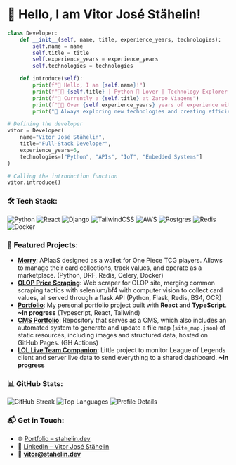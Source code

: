 
# 👋 Hello, I am Vitor José Stähelin!

```python
class Developer:
    def __init__(self, name, title, experience_years, technologies):
        self.name = name
        self.title = title
        self.experience_years = experience_years
        self.technologies = technologies

    def introduce(self):
        print(f"👋 Hello, I am {self.name}!")
        print(f"🧑‍💻 {self.title} | Python 🐍 Lover | Technology Explorer 💡")
        print(f"💼 Currently a {self.title} at Zarpo Viagens")
        print(f"👨‍💻 Over {self.experience_years} years of experience with {', '.join(self.technologies)}")
        print("🚀 Always exploring new technologies and creating efficient solutions")

# Defining the developer
vitor = Developer(
    name="Vitor José Stähelin",
    title="Full-Stack Developer",
    experience_years=6,
    technologies=["Python", "APIs", "IoT", "Embedded Systems"]
)

# Calling the introduction function
vitor.introduce()
```


### 🛠️ Tech Stack:

<p align="left">
  <img src="https://img.shields.io/badge/-Python-3670A0?logo=python&logoColor=ffdd54&style=for-the-badge" alt="Python" />
  <img src="https://img.shields.io/badge/-React-20232a?logo=react&logoColor=61DAFB&style=for-the-badge" alt="React" />
  <img src="https://img.shields.io/badge/-Django-092E20?logo=django&style=for-the-badge" alt="Django" />
  <img src="https://img.shields.io/badge/-Tailwind%20CSS-38B2AC?logo=tailwind-css&style=for-the-badge" alt="TailwindCSS" />
  <img src="https://img.shields.io/badge/-AWS-FF9900?logo=amazon-aws&logoColor=white&style=for-the-badge" alt="AWS" />
  <img src="https://img.shields.io/badge/-PostgreSQL-316192?logo=postgresql&logoColor=white&style=for-the-badge" alt="Postgres" />
  <img src="https://img.shields.io/badge/-Redis-DD0031?logo=redis&logoColor=white&style=for-the-badge" alt="Redis" />
  <img src="https://img.shields.io/badge/-Docker-0db7ed?logo=docker&logoColor=white&style=for-the-badge" alt="Docker" />
</p>


### 🚀 Featured Projects:

- [**Merry**](https://github.com/GomuGomuu/merry): APIaaS designed as a wallet for One Piece TCG players. Allows to manage their card collections, track values, and operate as a marketplace. (Python, DRF, Redis, Celery, Docker)
- [**OLOP Price Scraping**](https://github.com/GomuGomuu/olop-price-scraping): Web scraper for OLOP site, merging common scraping tactics with selenium/bf4 with computer vision to collect card values, all served through a flask API (Python, Flask, Redis, BS4, OCR)
- [**Portfolio**](https://github.com/VStahelin/portfolio): My personal portfolio project built with **React** and **TypeScript**. **~In progress** (Typescript, React, Tailwind)
- [**CMS Portfolio**](https://github.com/VStahelin/cms-portfolio): Repository that serves as a CMS, which also includes an automated system to generate and update a file map (`site_map.json`) of static resources, including images and structured data, hosted on GitHub Pages. (GH Actions)
- [**LOL Live Team Companion**](https://github.com/VStahelin/lol-live-team-companion): Little project to monitor League of Legends client and server live data to send everything to a shared dashboard. **~In progress**


### 📊 GitHub Stats:

<p align="left">
  <img src="https://github-readme-streak-stats.herokuapp.com/?user=VStahelin&theme=blueberry&hide_border=false" alt="GitHub Streak" />
  <img src="https://github-readme-stats.vercel.app/api/top-langs/?username=VStahelin&theme=blueberry&hide_border=false&include_all_commits=true&count_private=true&layout=compact" alt="Top Languages" />
  <img src="http://github-profile-summary-cards.vercel.app/api/cards/profile-details?username=VStahelin&theme=github_dark" alt="Profile Details" />
</p>

### 📬 Get in Touch:

- 🌐 [Portfolio – stahelin.dev](https://stahelin.dev)
- 💼 [LinkedIn – Vitor José Stähelin](https://www.linkedin.com/in/vitorjosestahelin/)
- 📧 **vitor@stahelin.dev**
